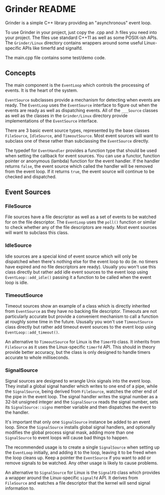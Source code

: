 Grinder README
==============

Grinder is a simple C++ library providing an "asynchronous" event
loop.

To use Grinder in your project, just copy the .cpp and .h files you
need into your project. The files use standard C++11 as well as some
POSIX-ish APIs. The `Grinder/Linux` directory contains wrappers around
some useful Linux-specific APIs like timerfd and signalfd.

The main.cpp file contains some test/demo code.

Concepts
--------

The main component is the `EventLoop` which controls the processing of
events. It is the heart of the system.

`EventSource` subclasses provide a mechanism for detecting when events
are ready. The `EventLoop` uses the `EventSource` interface to figure
out when the events are ready as well as dispatching events. All of
the `___Source` classes as well as the classes in the `Grinder/Linux`
directory provide implementations of the `EventSource` interface.

There are 3 basic event source types, represented by the base classes
`FileSource`, `IdleSource`, and `TimeoutSource`. Most event sources
will want to subclass one of these rather than subclassing the `EventSource`
directly.

The typedef for `EventHandler` provides a function type that should be
used when setting the callback for event sources. You can use a functor,
function pointer or anonymous (lambda) function for the event handler.
If the handler returns `false`, the event source which called the
handler will be removed from the event loop. If it returns `true`,
the event source will continue to be checked and dispatched.

Event Sources
-------------

### FileSource

File sources have a file descriptor as well as a set of events to be
watched for on the file descriptor. The `EventLoop` uses the `poll()`
function or similar to check whether any of the file descriptors are
ready. Most event sources will want to subclass this class.

### IdleSource

Idle sources are a special kind of event source which will only be
dispatched when there's nothing else for the event loop to do (ie. no
timers have expired and no file descriptors are ready). Usually you
won't use this class directly but rather add idle event sources to
the event loop using `EventLoop::add_idle()` passing it a function
to be called when the event loop is idle.

### TimeoutSource

Timeout sources show an example of a class which is directly inherited 
from `EventSource` as they have no backing file descriptor. Timeouts 
are not particularly accurate but provide a convenient mechanism to 
call a function at roughly some time in the future. Ususally you won't 
use `TimeoutSource` class directly but rather add timeout event sources 
to the event loop using `EventLoop::add_timeout()`.

An alternative to `TimeoutSource` for Linux is the `TimerFD` class. It
inherits from `FileSource` as it uses the Linux-specific `timerfd` API.
This should in theory provide better accuracy, but the class is only
designed to handle timers accurate to whole milliseconds.

### SignalSource

Signal sources are designed to wrangle Unix signals into the event
loop. They install a global signal handler which writes to one end of
a pipe, while the `SignalSource`, being derived from `FileSource`,
watches the other end of the pipe in the event loop. The signal handler
writes the signal number as a 32-bit unsigned integer and the `SignalSource`
reads the signal number, sets its `SignalSource::signo` member variable
and then dispatches the event to the handler.

It's important that only one `SignalSource` instance be added to an
event loop. Since the `SignalSource` installs global signal handlers,
and optionally modifies the global process signal mask, adding more
than one `SignalSource` to event loops will cause bad things to happen.

The recommended usage is to create a single `SignalSource` when setting
up the `EventLoop` initially, and adding it to the loop, leaving it
to be freed when the loop cleans up. Keep a pointer the `EventSource`
if you want to add or remove signals to be watched. Any other usage
is likely to cause problems.

An alternative to `SignalSource` for Linux is the `SignalFD` class
which provides a wrapper around the Linux-specific `signalfd` API. It
derives from `FileSource` and watches a file descriptor that the kernel
will send signal information to.
